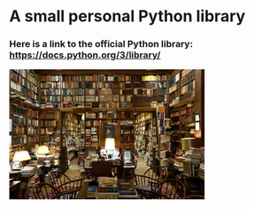 # A small personal Python library 
### Here is a link to the official Python library: https://docs.python.org/3/library/
<img src="https://github.com/xaoccc/python/blob/main/Library/VIRAL-LIBRARY-articleLarge.jpg" width=70% />
